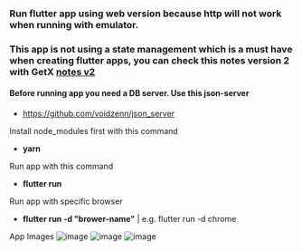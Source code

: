 ### Run flutter app using web version because http will not work when running with emulator.
### This app is not using a state management which is a must have when creating flutter apps, you can check this notes version 2 with GetX [notes v2](https://github.com/voidzenn/notes_flutter_v2)

#### Before running app you need a DB server. Use this json-server
- https://github.com/voidzenn/json_server

Install node_modules first with this command
- **yarn**

Run app with this command
- **flutter run**

Run app with specific browser
- **flutter run -d "brower-name"** | e.g. flutter run -d chrome

App Images
![image](https://user-images.githubusercontent.com/47482620/209610759-2a82624c-8027-49da-8d57-bada1f4b08bd.png)
![image](https://user-images.githubusercontent.com/47482620/209610776-73f5053d-2fab-400f-b2b6-f511fbde32a2.png)
![image](https://user-images.githubusercontent.com/47482620/209610818-446a9352-df6e-45a4-924d-2a0f5bfb72ab.png)
